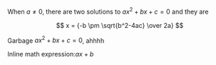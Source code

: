 When $a \ne 0$, there are two solutions to $ax^2 + bx + c = 0$ and they are

$$ x = {-b \pm \sqrt{b^2-4ac} \over 2a} $$

Garbage $ax^2 + bx + c = 0$, ahhhh

Inline math expression:$ax + b$
